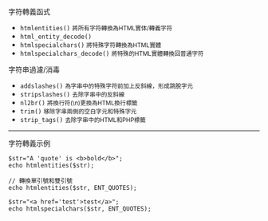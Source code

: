 字符轉義函式
- `htmlentities()` <small>將所有字符轉換為HTML實体/轉義字符</small>
- `html_entity_decode()`
- `htmlspecialchars()` <small>將特殊字符轉換為HTML實體</small>
- `htmlspecialchars_decode()` <small>將特殊的HTML實體轉換回普通字符</small>

字符串過濾/消毒
- `addslashes()` <small>為字串中的特殊字符前加上反斜線，形成跳脫字元</small>
- `stripslashes()` <small>去除字串中的反斜線</small>
- `nl2br()` <small>將換行符(\n)更換為HTML換行標籤</small>
- `trim()`  <small>移除字串兩側的空白字元和特殊字元</small>
- `strip_tags()` <small>去除字串中的HTML和PHP標籤</small>

---

字符轉義示例
```
$str="A 'quote' is <b>bold</b>";
echo htmlentities($str);

// 轉換單引號和雙引號
echo htmlentities($str, ENT_QUOTES);	
```

```
$str="<a href='test'>test</a>";
echo htmlspecialchars($str, ENT_QUOTES);
```